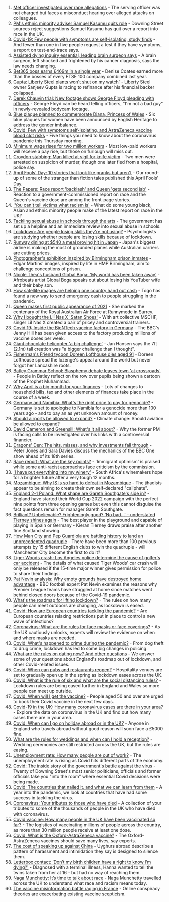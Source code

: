 1. [Met officer investigated over rape allegations](https://www.bbc.co.uk/news/uk-56581835) - The serving officer was not charged but faces a misconduct hearing over alleged attacks on colleagues.
2. [PM's ethnic minority adviser Samuel Kasumu quits role](https://www.bbc.co.uk/news/uk-politics-56601166) - Downing Street sources reject suggestions Samuel Kasumu has quit over a report into race in the UK.
3. [Covid-19: Few people with symptoms are self-isolating, study finds](https://www.bbc.co.uk/news/health-56598217) - And fewer than one in five people request a test if they have symptoms, a report on test-and-trace says.
4. [Assisted dying inquiry essential, leading brain surgeon says](https://www.bbc.co.uk/news/uk-56597771) - A brain surgeon, left shocked and frightened by his cancer diagnosis, says the law needs changing.
5. [Bet365 boss earns £469m in a single year](https://www.bbc.co.uk/news/business-56594988) - Denise Coates earned more than the bosses of every FTSE 100 company combined last year.
6. [Gupta: Liberty Steel plants won't shut on my watch'](https://www.bbc.co.uk/news/business-56595046) - Liberty Steel owner Sanjeev Gupta is racing to refinance after his financial backer collapsed.
7. [Derek Chauvin trial: New footage shows George Floyd pleading with officers](https://www.bbc.co.uk/news/world-us-canada-56594099) - George Floyd can be heard telling officers, "I'm not a bad guy" in newly-revealed bodycam footage.
8. [Blue plaque planned to commemorate Diana, Princess of Wales](https://www.bbc.co.uk/news/uk-england-london-56588095) - Six blue plaques for women have been announced by English Heritage to address the gender imbalance.
9. [Covid: Few with symptoms self-isolating, and AstraZeneca vaccine blood clot risks](https://www.bbc.co.uk/news/uk-56586168) - Five things you need to know about the coronavirus pandemic this Thursday morning.
10. [Minimum wage rises for two million workers](https://www.bbc.co.uk/news/business-56594985) - Most low-paid workers will receive a pay rise, but those on furlough will miss out.
11. [Croydon stabbing: Man killed at vigil for knife victim](https://www.bbc.co.uk/news/uk-england-london-56595001) - Two men were arrested on suspicion of murder, though one later fled from a hospital, police say.
12. [April Fools' Day: 10 stories that look like pranks but aren't](https://www.bbc.co.uk/news/uk-56597184) - Our round-up of some of the stranger than fiction tales published this April Fools' Day.
13. [The Papers: Race report 'backlash' and Queen 'gets second jab'](https://www.bbc.co.uk/news/blogs-the-papers-56598201) - Reaction to a government-commissioned report on race and the Queen's vaccine dose are among the front-page stories.
14. ['You can't tell victims what racism is'](https://www.bbc.co.uk/news/uk-56595883) - What do some young black, Asian and ethnic minority people make of the latest report on race in the UK?
15. [Tackling sexual abuse in schools through the arts](https://www.bbc.co.uk/news/education-56597853) - The government has set up a helpline and an immediate review into sexual abuse in schools.
16. [Lockdown: Are people losing skills they're not using?](https://www.bbc.co.uk/news/education-56592099) - Psychologists are studying whether people are losing skills because of lockdown.
17. [Runway dining at $540 a meal proving hit in Japan](https://www.bbc.co.uk/news/business-56598932) - Japan's biggest airline is making the most of grounded planes while Australian carriers are cutting prices.
18. [Photographer's exhibition inspired by Birmingham prison inmates](https://www.bbc.co.uk/news/uk-england-birmingham-56089541) - Edgar Martins' images, inspired by life in HMP Birmingham, aim to challenge conceptions of prison.
19. [Nicole Thea's husband Global Boga: 'My world has been taken away’](https://www.bbc.co.uk/news/newsbeat-56594760) - Afrobeats artist Global Boga speaks out about losing his YouTuber wife and their baby son.
20. [How satellite images are helping one country hand out cash](https://www.bbc.co.uk/news/stories-56580833) - Togo has found a new way to send emergency cash to people struggling in the pandemic.
21. [Queen makes first public appearance of 2021](https://www.bbc.co.uk/news/uk-56590793) - She marked the centenary of the Royal Australian Air Force at Runnymede in Surrey.
22. [Why I bought the Lil Nas X 'Satan Shoes'](https://www.bbc.co.uk/news/world-us-canada-56581400) - With art collective MSCHF, singer Lil Nas X created a pair of pricey and controversial trainers.
23. [Covid 19: Inside the BioNTech vaccine factory in Germany](https://www.bbc.co.uk/news/world-europe-56590684) - The BBC's Jenny Hill has been given access to the factory producing millions of vaccine doses per week.
24. [Giant chocolate helicopter 'a big challenge'](https://www.bbc.co.uk/news/uk-england-lincolnshire-56589889) - Jan Hansen says the 7ft (2.1m) tall creation was "a bigger challenge than I thought".
25. [Fisherman's Friend tycoon Doreen Lofthouse dies aged 91](https://www.bbc.co.uk/news/uk-england-lancashire-56587841) - Doreen Lofthouse spread the lozenge's appeal around the world but never forgot her Lancashire roots.
26. [Batley Grammar School: Blasphemy debate leaves town 'at crossroads'](https://www.bbc.co.uk/news/uk-england-leeds-56590417) - People in Batley reflect on the row over pupils being shown a cartoon of the Prophet Muhammad.
27. [Why April is a big month for your finances](https://www.bbc.co.uk/news/business-56576295) - Lots of changes to household bills, tax and other elements of finances take place in the course of a week.
28. [Germany and Namibia: What's the right price to pay for genocide?](https://www.bbc.co.uk/news/stories-56583994) - Germany is set to apologise to Namibia for a genocide more than 100 years ago - and to pay an as yet unknown amount of money.
29. [Should airports be allowed to expand?](https://www.bbc.co.uk/news/science-environment-56567182) - Climate change: Should aviation be allowed to expand?
30. [David Cameron and Greensill: What's it all about?](https://www.bbc.co.uk/news/uk-politics-56578838) - Why the former PM is facing calls to be investigated over his links with a controversial financier.
31. [Dragons' Den: The hits, misses, and why investments fall through](https://www.bbc.co.uk/news/entertainment-arts-56482374) - Peter Jones and Sara Davies discuss the mechanics of the BBC One show ahead of its 18th series.
32. [Race report: What are the key points?](https://www.bbc.co.uk/news/uk-56595004) - 'Immigrant optimism' is praised while some anti-racist approaches face criticism by the commission.
33. ['I have put everything into my winery'](https://www.bbc.co.uk/news/business-56574715) - South Africa's winemakers hope for a brighter future after a very tough 12 months.
34. [Mozambique: Why IS is so hard to defeat in Mozambique](https://www.bbc.co.uk/news/world-africa-56597861) - The jihadists appear to be aiming to create their own self-declared "caliphate".
35. [England 2-1 Poland: What shape are Gareth Southgate's side in?](https://www.bbc.co.uk/sport/football/56596932) - England have started their World Cup 2022 campaign with the perfect nine points from three opening games but even this cannot disguise the fact questions remain for manager Gareth Southgate.
36. [Brilliant? Unbelievable? Frighteningly good? 'No bad...' - understated Tierney shines again](https://www.bbc.co.uk/sport/football/56598023) - The best player in the playground and capable of playing in Spain or Germany - Kieran Tierney draws praise after another fine Scotland showing.
37. [How Man City and Pep Guardiola are battling history to land an unprecedented quadruple](https://www.bbc.co.uk/sport/football/56591844) - There have been more than 100 previous attempts by 15 different English clubs to win the quadruple - will Manchester City become the first to do it?
38. [Tiger Woods crash: Los Angeles police determine the cause of golfer's car accident](https://www.bbc.co.uk/sport/golf/56598503) - The details of what caused Tiger Woods' car crash will only be released if the 15-time major winner gives permission for police to share their findings.
39. [Pat Nevin analysis: Why empty grounds have destroyed home advantage](https://www.bbc.co.uk/sport/av/football/56597524) - BBC football expert Pat Nevin examines the reasons why Premier League teams have struggled at home since matches went behind closed doors because of the Covid-19 pandemic.
40. [What's the roadmap for lifting lockdown?](https://www.bbc.co.uk/news/explainers-52530518) - The rules on how many people can meet outdoors are changing, as lockdown is eased.
41. [Covid: How are European countries tackling the pandemic?](https://www.bbc.co.uk/news/explainers-53640249) - Are European countries relaxing restrictions put in place to control a new wave of infections?
42. [Coronavirus: What are the rules for face masks or face coverings?](https://www.bbc.co.uk/news/health-51205344) - As the UK cautiously unlocks, experts will review the evidence on when and where masks are needed.
43. [Covid: What's happened to crime during the pandemic?](https://www.bbc.co.uk/news/56463680) - From dog theft to drug crime, lockdown has led to some big changes in policing.
44. [What are the rules on dating now? And other questions](https://www.bbc.co.uk/news/world-asia-china-51176409) - We answer some of your questions about England's roadmap out of lockdown, and other Covid-related issues.
45. [Covid: When can pubs and restaurants reopen?](https://www.bbc.co.uk/news/business-52977388) - Hospitality venues are set to gradually open up in the spring as lockdown eases across the UK.
46. [Covid: What is the rule of six and what are the social distancing rules?](https://www.bbc.co.uk/news/uk-51506729) - Lockdown rules are being eased further in England and Wales so more people can meet up outside.
47. [Covid: When will I get the vaccine?](https://www.bbc.co.uk/news/health-55045639) - People aged 50 and over are urged to book their Covid vaccine in the next few days.
48. [Covid-19 in the UK: How many coronavirus cases are there in your area?](https://www.bbc.co.uk/news/uk-51768274) - Explore the data on coronavirus in the UK and find out how many cases there are in your area.
49. [Covid: When can I go on holiday abroad or in the UK?](https://www.bbc.co.uk/news/explainers-52646738) - Anyone in England who travels abroad without good reason will soon face a £5000 fine.
50. [What are the rules for weddings and when can I hold a reception?](https://www.bbc.co.uk/news/explainers-52811509) - Wedding ceremonies are still restricted across the UK, but the rules are easing.
51. [Unemployment rate: How many people are out of work?](https://www.bbc.co.uk/news/business-52660591) - The unemployment rate is rising as Covid hits different parts of the economy.
52. [Covid: The inside story of the government's battle against the virus](https://www.bbc.co.uk/news/uk-politics-56361599) - Twenty of Downing Street's most senior politicians, officials and former officials take you "into the room" where essential Covid decisions were being made.
53. [Covid: The countries that nailed it, and what we can learn from them](https://www.bbc.co.uk/news/uk-56455030) - A year into the pandemic, we look at countries that have had some success in tackling the virus.
54. [Coronavirus: Your tributes to those who have died](https://www.bbc.co.uk/news/uk-52676411) - A collection of your tributes to some of the thousands of people in the UK who have died with coronavirus.
55. [Covid vaccine: How many people in the UK have been vaccinated so far?](https://www.bbc.co.uk/news/health-55274833) - The logistics of vaccinating millions of people across the country, as more than 30 million people receive at least one dose.
56. [Covid: What is the Oxford-AstraZeneca vaccine?](https://www.bbc.co.uk/news/health-55302595) - The Oxford-AstraZeneca vaccines should save many lives, say experts.
57. [The cost of speaking up against China](https://www.bbc.co.uk/news/world-asia-china-56563449) - Uyghurs abroad describe a pattern of harassment and intimidation they say is designed to silence them.
58. [Letterbox contact: ‘Don’t my birth children have a right to know I’m dying?'](https://www.bbc.co.uk/news/stories-56576285) - Diagnosed with a terminal illness, Hanna wanted to tell the twins taken from her at 16 - but had no way of reaching them.
59. [Naga Munchetty: It’s time to talk about race](https://www.bbc.co.uk/news/stories-56253480) - Naga Munchetty travelled across the UK to understand what race and racism means today.
60. [The vaccine misinformation battle raging in France](https://www.bbc.co.uk/news/blogs-trending-56526265) - Online conspiracy theories are exacerbating existing vaccine scepticism.
